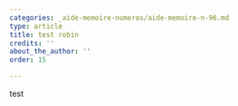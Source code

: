 ```yaml
---
categories: _aide-memoire-numeros/aide-memoire-n-96.md
type: article
title: test robin
credits: ''
about_the_author: ''
order: 15

---
```

test